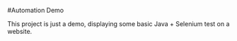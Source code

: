 #Automation Demo

This project is just a demo, displaying some basic Java + Selenium test on a website. 
